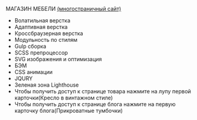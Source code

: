МАГАЗИН МЕБЕЛИ [(многостраничный сайт)](https://vetosy.github.io/Comfort/)
- Волатильная верстка
- Адаптивная верстка 
- Кроссбраузерная верстка
- Модульность по стилям
- Gulp сборка
- SCSS препроцессор
- SVG изображения и оптимизация
- БЭМ
- CSS анимации
- JQURY
- Зеленая зона Lighthouse
- Чтобы получить доступ к странице товара нажмите на лупу первой карточки(Кресло в винтажном стиле)
- Чтобы получить доступ к странице блога нажмите на первую карточку блога(Прикроватные тумбочки)
